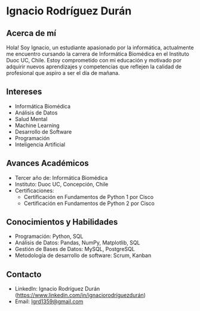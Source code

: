 # Ignacio Rodríguez Durán

## Acerca de mí
Hola! Soy Ignacio, un estudiante apasionado por la informática, actualmente me encuentro cursando la carrera de Informática Biomédica en el Instituto Duoc UC, Chile. Estoy comprometido con mi educación y motivado por adquirir nuevos aprendizajes y competencias que reflejen la calidad de profesional que aspiro a ser el día de mañana.

## Intereses
- Informática Biomédica
- Análisis de Datos
- Salud Mental
- Machine Learning
- Desarrollo de Software
- Programación
- Inteligencia Artificial

## Avances Académicos
- Tercer año de: Informática Biomédica
- Instituto: Duoc UC, Concepción, Chile
- Certificaciones:
  - Certificación en Fundamentos de Python 1 por Cisco
  - Certificación en Fundamentos de Python 2 por Cisco

## Conocimientos y Habilidades
- Programación: Python, SQL
- Análisis de Datos: Pandas, NumPy, Matplotlib, SQL
- Gestión de Bases de Datos: MySQL, PostgreSQL
- Metodología de desarrollo de software: Scrum, Kanban

## Contacto
- LinkedIn: Ignacio Rodríguez Durán (https://www.linkedin.com/in/ignaciorodríguezdurán)
- Email: Igrd1359@gmail.com
